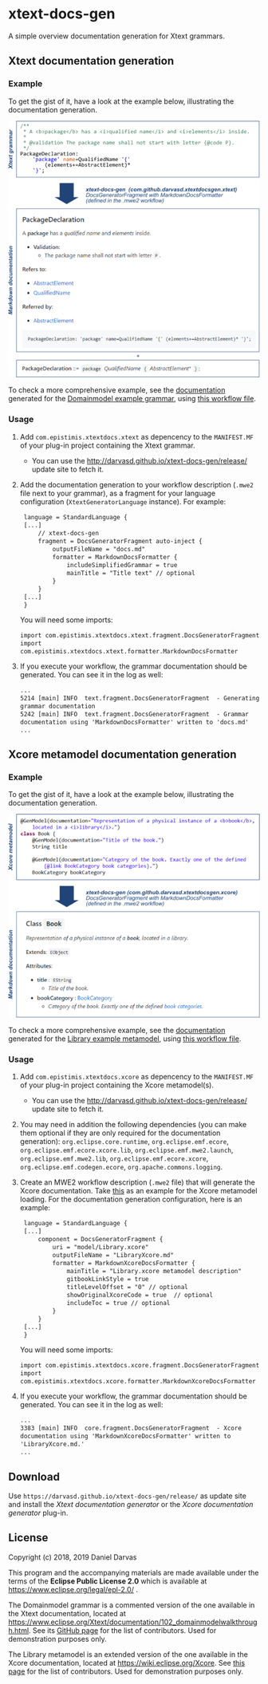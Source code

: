 # xtext-docs-gen
A simple overview documentation generation for Xtext grammars.

## Xtext documentation generation
### Example
To get the gist of it, have a look at the example below, illustrating the documentation generation.

![Documentation generation overview](docs/xtext_small_example.png)

To check a more comprehensive example, see the [documentation](docs/ExampleDomainmodelDocs.md) generated for the [Domainmodel example grammar](examples/org.example.domainmodel/src/org/example/domainmodel/Domainmodel.xtext), using [this workflow file](examples/org.example.domainmodel/src/org/example/domainmodel/GenerateDomainmodel.mwe2).

### Usage
1. Add `com.epistimis.xtextdocs.xtext` as depencency to the `MANIFEST.MF` of your plug-in project containing the Xtext grammar.
   * You can use the http://darvasd.github.io/xtext-docs-gen/release/ update site to fetch it.
1. Add the documentation generation to your workflow description (`.mwe2` file next to your grammar), as a fragment for your language configuration (`XtextGeneratorLanguage` instance). For example:
   ```
	language = StandardLanguage {
	[...]
		// xtext-docs-gen
		fragment = DocsGeneratorFragment auto-inject {
			outputFileName = "docs.md"
			formatter = MarkdownDocsFormatter {
				includeSimplifiedGrammar = true
				mainTitle = "Title text" // optional
			}
		}
	[...]
	}
   ```
   
   You will need some imports:
   ```
   import com.epistimis.xtextdocs.xtext.fragment.DocsGeneratorFragment
   import com.epistimis.xtextdocs.xtext.formatter.MarkdownDocsFormatter
   ```
1. If you execute your workflow, the grammar documentation should be generated. You can see it in the log as well:
   ```
   ...
   5214 [main] INFO  text.fragment.DocsGeneratorFragment  - Generating grammar documentation
   5242 [main] INFO  text.fragment.DocsGeneratorFragment  - Grammar documentation using 'MarkdownDocsFormatter' written to 'docs.md' 
   ...
   ```
 
## Xcore metamodel documentation generation
### Example
To get the gist of it, have a look at the example below, illustrating the documentation generation.

![Documentation generation overview](docs/xcore_small_example.png)

To check a more comprehensive example, see the [documentation](docs/ExampleXcoreDocs.md) generated for the [Library example metamodel](examples/org.example.xcore/model/Library.xcore), using [this workflow file](examples/org.example.xcore/src/org/example/xcore/library/GenerateXcoreDocs.mwe2).

### Usage
1. Add `com.epistimis.xtextdocs.xcore` as depencency to the `MANIFEST.MF` of your plug-in project containing the Xcore metamodel(s).
   * You can use the http://darvasd.github.io/xtext-docs-gen/release/ update site to fetch it.
1. You may need in addition the following dependencies (you can make them optional if they are only required for the documentation generation): `org.eclipse.core.runtime`, `org.eclipse.emf.ecore`, `org.eclipse.emf.ecore.xcore.lib`, `org.eclipse.emf.mwe2.launch`, `org.eclipse.emf.mwe2.lib`,  `org.eclipse.emf.ecore.xcore`, `org.eclipse.emf.codegen.ecore`, `org.apache.commons.logging`.
1. Create an MWE2 workflow description (`.mwe2` file) that will generate the Xcore documentation. Take [this](https://github.com/darvasd/xtext-docs-gen/tree/master/examples/org.example.xcore/src/org/example/xcore/library/GenerateXcoreDocs.mwe2) as an example for the Xcore metamodel loading. For the documentation generation configuration, here is an example:
   ```
	language = StandardLanguage {
	[...]
		component = DocsGeneratorFragment {
			uri = "model/Library.xcore"
			outputFileName = "LibraryXcore.md"
			formatter = MarkdownXcoreDocsFormatter {
				mainTitle = "Library.xcore metamodel description"
				gitbookLinkStyle = true
				titleLevelOffset = "0" // optional
				showOriginalXcoreCode = true  // optional
				includeToc = true // optional
			}
		}
	[...]
	}
   ```
   
   You will need some imports:
   ```
   import com.epistimis.xtextdocs.xcore.fragment.DocsGeneratorFragment
   import com.epistimis.xtextdocs.xcore.formatter.MarkdownXcoreDocsFormatter
   ```
1. If you execute your workflow, the grammar documentation should be generated. You can see it in the log as well:
   ```
   ...
   3383 [main] INFO  core.fragment.DocsGeneratorFragment  - Xcore documentation using 'MarkdownXcoreDocsFormatter' written to 'LibraryXcore.md.' 
   ...
   ``` 
   
  
## Download

Use `https://darvasd.github.io/xtext-docs-gen/release/` as update site and install the _Xtext documentation generator_ or the _Xcore documentation generator_ plug-in.

## License

Copyright (c) 2018, 2019 Daniel Darvas

This program and the accompanying materials are made available under the terms of the **Eclipse Public License 2.0** which is available at https://www.eclipse.org/legal/epl-2.0/ .

The Domainmodel grammar is a commented version of the one available in the Xtext documentation, located at  https://www.eclipse.org/Xtext/documentation/102_domainmodelwalkthrough.html. See its [GitHub page](https://github.com/eclipse/xtext/edit/website-published/xtext-website/documentation/102_domainmodelwalkthrough.md) for the list of contributors. Used for demonstration purposes only.

The Library metamodel is an extended version of the one available in the Xcore documentation, located at  https://wiki.eclipse.org/Xcore. See [this page](https://wiki.eclipse.org/index.php?title=Xcore&action=credits) for the list of contributors. Used for demonstration purposes only. 